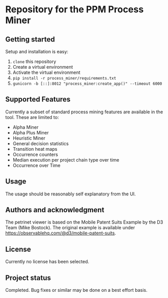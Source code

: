 # Repository for the PPM Process Miner

## Getting started

Setup and installation is easy:
1. ```clone``` this repository
2. Create a virtual environment
3. Activate the virtual environment
4. ```pip install -r process_miner/requirements.txt```
5. ```gunicorn -b [::]:8012 "process_miner:create_app()" --timeout 6000```

## Supported Features

Currently a subset of standard process mining features are available in the tool. These are limited to:
- Alpha Miner
- Alpha Plus Miner
- Heuristic Miner
- General decision statistics
- Transition heat maps
- Occurrence counters
- Median execution per project chain type over time
- Occurrence over Time

## Usage
The usage should be reasonably self explanatory from the UI.

## Authors and acknowledgment
The petrinet viewer is based on the Mobile Patent Suits Example by the D3 Team (Mike Bostock). 
The original example is available under https://observablehq.com/@d3/mobile-patent-suits. 

## License
Currently no license has been selected.

## Project status
Completed. Bug fixes or similar may be done on a best effort basis.
